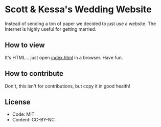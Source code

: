 # Scott & Kessa's Wedding Website
Instead of sending a ton of paper we decided to just use a website. The Internet is highly useful for getting married.

## How to view
It's HTML... just open [index.html](index.html) in a browser. Have fun.

## How to contribute
Don't, this isn't for contributions, but copy it in good health!

## License

* Code: MIT
* Content: CC-BY-NC
